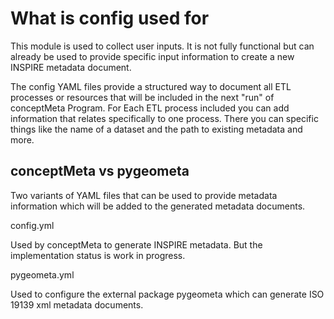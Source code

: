 # What is config used for

This module is used to collect user inputs. It is not fully functional but can already be used to provide specific input information to create a new INSPIRE metadata document.

The config YAML files provide a structured way to document all ETL processes or resources that will be included in the next "run" of conceptMeta Program.
For Each ETL process included you can add information that relates specifically to one process. There you can specific things like the name of a dataset and the path to existing metadata and more.

## conceptMeta vs pygeometa

Two variants of YAML files that can be used to provide metadata information which will be added to the generated metadata documents.

config.yml

Used by conceptMeta to generate INSPIRE metadata. But the implementation status is work in progress.

pygeometa.yml

Used to configure the external package pygeometa which can generate ISO 19139 xml metadata documents.
